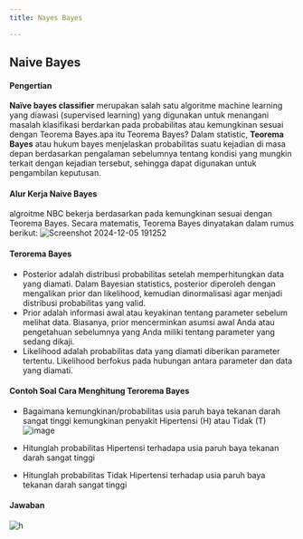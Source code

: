 ```yaml
---
title: Nayes Bayes

---
```


## Naive Bayes
#### Pengertian 
**Naïve bayes classifier** merupakan salah satu algoritme machine learning yang diawasi (supervised learning) yang digunakan untuk menangani masalah klasifikasi berdarkan pada probabilitas atau kemungkinan sesuai dengan Teorema Bayes.apa itu Teorema Bayes? Dalam statistic, **Teorema Bayes** atau hukum bayes menjelaskan probabilitas suatu kejadian di masa depan berdasarkan pengalaman sebelumnya tentang kondisi yang mungkin terkait dengan kejadian tersebut, sehingga dapat digunakan untuk pengambilan keputusan.

#### Alur Kerja Naive Bayes
algroitme NBC bekerja berdasarkan pada kemungkinan sesuai dengan Teorema Bayes. Secara matematis, Teorema Bayes dinyatakan dalam rumus berikut:
![Screenshot 2024-12-05 191252](https://hackmd.io/_uploads/rJM1YzJNke.png)

#### Terorema Bayes
* Posterior
  adalah distribusi probabilitas setelah memperhitungkan data yang diamati. Dalam Bayesian statistics, posterior diperoleh dengan mengalikan prior dan likelihood, kemudian dinormalisasi agar menjadi distribusi probabilitas yang valid.
* Prior
  adalah informasi awal atau keyakinan tentang parameter sebelum melihat data. Biasanya, prior mencerminkan asumsi awal Anda atau pengetahuan sebelumnya yang Anda miliki tentang parameter yang sedang dikaji.
* Likelihood
  adalah probabilitas data yang diamati diberikan parameter tertentu. Likelihood berfokus pada hubungan antara parameter dan data yang diamati.
  
#### Contoh Soal Cara Menghitung Terorema Bayes
* Bagaimana kemungkinan/probabilitas usia paruh baya tekanan darah sangat tinggi  kemungkinan penyakit Hipertensi (H) atau Tidak (T)
 ![image](https://hackmd.io/_uploads/SJnujMJ41l.png)
 
* Hitunglah probabilitas Hipertensi terhadapa usia paruh baya tekanan darah sangat tinggi  

* Hitunglah probabilitas Tidak  Hipertensi terhadap usia paruh baya tekanan darah sangat tinggi  

#### Jawaban
![h](https://hackmd.io/_uploads/SyZyDjGE1g.jpg)
